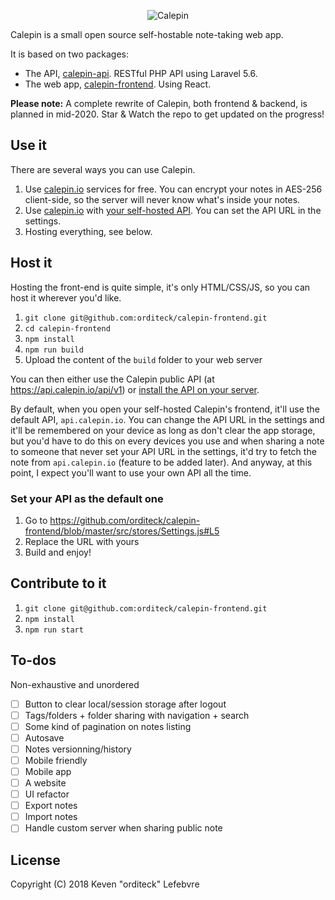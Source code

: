 <p align="center">
 <img src="https://i.imgur.com/frOxtcq.png" alt="Calepin" />
</p>

Calepin is a small open source self-hostable note-taking web app.

It is based on two packages:

 - The API, [calepin-api](https://github.com/orditeck/calepin-api). RESTful PHP API using Laravel 5.6.
 - The web app, [calepin-frontend](https://github.com/orditeck/calepin-frontend). Using React.

__Please note:__ A complete rewrite of Calepin, both frontend & backend, is planned in mid-2020. Star & Watch the repo to get updated on the progress!

## Use it

There are several ways you can use Calepin.

 1. Use [calepin.io](https://app.calepin.io/) services for free. You can encrypt your notes in AES-256 client-side, so the server will never know what's inside your notes.
 2. Use [calepin.io](https://app.calepin.io/) with [your self-hosted API](https://github.com/orditeck/calepin-api). You can set the API URL in the settings.
 3. Hosting everything, see below.

## Host it

Hosting the front-end is quite simple, it's only HTML/CSS/JS, so you can host it wherever you'd like.

 1. `git clone git@github.com:orditeck/calepin-frontend.git`
 2. `cd calepin-frontend`
 3. `npm install`
 4. `npm run build`
 5. Upload the content of the `build` folder to your web server

You can then either use the Calepin public API (at https://api.calepin.io/api/v1) or [install the API on your server](https://github.com/orditeck/calepin-api).

By default, when you open your self-hosted Calepin's frontend, it'll use the default API, `api.calepin.io`. You can change the API URL in the settings and it'll be remembered on your device as long as don't clear the app storage, but you'd have to do this on every devices you use and when sharing a note to someone that never set your API URL in the settings, it'd try to fetch the note from `api.calepin.io` (feature to be added later). And anyway, at this point, I expect you'll want to use your own API all the time. 

### Set your API as the default one

 1. Go to https://github.com/orditeck/calepin-frontend/blob/master/src/stores/Settings.js#L5
 2. Replace the URL with yours
 3. Build and enjoy!

## Contribute to it

 1. `git clone git@github.com:orditeck/calepin-frontend.git`
 2. `npm install`
 3. `npm run start`

## To-dos

Non-exhaustive and unordered
- [ ] Button to clear local/session storage after logout
- [ ] Tags/folders + folder sharing with navigation + search
- [ ] Some kind of pagination on notes listing
- [ ] Autosave
- [ ] Notes versionning/history
- [ ] Mobile friendly
- [ ] Mobile app
- [ ] A website
- [ ] UI refactor
- [ ] Export notes
- [ ] Import notes
- [ ] Handle custom server when sharing public note

## License

Copyright (C) 2018 Keven "orditeck" Lefebvre
